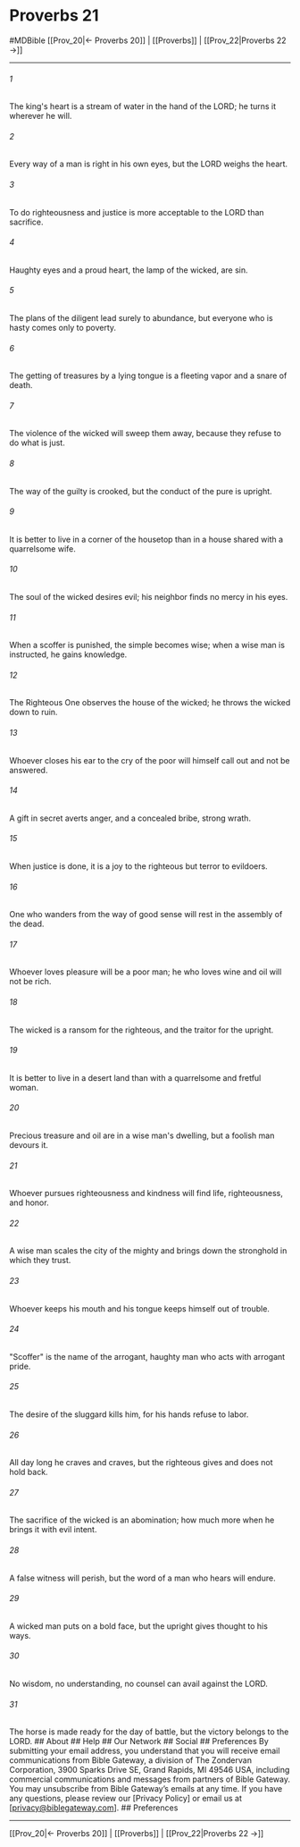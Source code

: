 # Proverbs 21
#MDBible
[[Prov_20|← Proverbs 20]] | [[Proverbs]] | [[Prov_22|Proverbs 22 →]]

***






###### 1 


The king's heart is a stream of water in the hand of the LORD; he turns it wherever he will. 





###### 2 


Every way of a man is right in his own eyes, but the LORD weighs the heart. 





###### 3 


To do righteousness and justice is more acceptable to the LORD than sacrifice. 





###### 4 


Haughty eyes and a proud heart, the lamp of the wicked, are sin. 





###### 5 


The plans of the diligent lead surely to abundance, but everyone who is hasty comes only to poverty. 





###### 6 


The getting of treasures by a lying tongue is a fleeting vapor and a snare of death. 





###### 7 


The violence of the wicked will sweep them away, because they refuse to do what is just. 





###### 8 


The way of the guilty is crooked, but the conduct of the pure is upright. 





###### 9 


It is better to live in a corner of the housetop than in a house shared with a quarrelsome wife. 





###### 10 


The soul of the wicked desires evil; his neighbor finds no mercy in his eyes. 





###### 11 


When a scoffer is punished, the simple becomes wise; when a wise man is instructed, he gains knowledge. 





###### 12 


The Righteous One observes the house of the wicked; he throws the wicked down to ruin. 





###### 13 


Whoever closes his ear to the cry of the poor will himself call out and not be answered. 





###### 14 


A gift in secret averts anger, and a concealed bribe, strong wrath. 





###### 15 


When justice is done, it is a joy to the righteous but terror to evildoers. 





###### 16 


One who wanders from the way of good sense will rest in the assembly of the dead. 





###### 17 


Whoever loves pleasure will be a poor man; he who loves wine and oil will not be rich. 





###### 18 


The wicked is a ransom for the righteous, and the traitor for the upright. 





###### 19 


It is better to live in a desert land than with a quarrelsome and fretful woman. 





###### 20 


Precious treasure and oil are in a wise man's dwelling, but a foolish man devours it. 





###### 21 


Whoever pursues righteousness and kindness will find life, righteousness, and honor. 





###### 22 


A wise man scales the city of the mighty and brings down the stronghold in which they trust. 





###### 23 


Whoever keeps his mouth and his tongue keeps himself out of trouble. 





###### 24 


"Scoffer" is the name of the arrogant, haughty man who acts with arrogant pride. 





###### 25 


The desire of the sluggard kills him, for his hands refuse to labor. 





###### 26 


All day long he craves and craves, but the righteous gives and does not hold back. 





###### 27 


The sacrifice of the wicked is an abomination; how much more when he brings it with evil intent. 





###### 28 


A false witness will perish, but the word of a man who hears will endure. 





###### 29 


A wicked man puts on a bold face, but the upright gives thought to his ways. 





###### 30 


No wisdom, no understanding, no counsel can avail against the LORD. 





###### 31 


The horse is made ready for the day of battle, but the victory belongs to the LORD. ## About ## Help ## Our Network ## Social ## Preferences By submitting your email address, you understand that you will receive email communications from Bible Gateway, a division of The Zondervan Corporation, 3900 Sparks Drive SE, Grand Rapids, MI 49546 USA, including commercial communications and messages from partners of Bible Gateway. You may unsubscribe from Bible Gateway&rsquo;s emails at any time. If you have any questions, please review our [Privacy Policy] or email us at [privacy@biblegateway.com]. ## Preferences

***

[[Prov_20|← Proverbs 20]] | [[Proverbs]] | [[Prov_22|Proverbs 22 →]]

